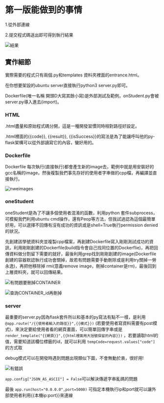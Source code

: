 # 第一版能做到的事情

1.從外部連線

2.提交程式碼送出即可得到執行結果

![結果](https://user-images.githubusercontent.com/29775017/137636943-69c55953-6eab-4488-a888-caeae0f59ab0.JPG)



## 實作細節

實際需要的程式只有兩個.py和templates 資料夾裡面的entrance.html。

在你想要架設的ubuntu server直接執行python3 server.py即可。

Dockerfile(唯一名稱 開頭D大寫其餘小寫)是外部測試及範例，onStudent.py會被server.py導入進去(import)。

### HTML

.html盡量和原始程式碼分開，這是一種開發習慣同時相對路徑好設定。

.html裡面的{{code}}, {{result}}, {{isSuccess}}的寫法是為了能讓呼叫他的py-flask架構可以從外部讀寫它的內容，蠻好用的。

### Dockerfile

Dockerfile 每次執行(直接執行)都會產生新的image去，範例中就是用安裝好的gcc名稱的image，然後複製我們事先存好的使用者字串做的cpp檔，再編譯並直接執行。

![nweimages](https://user-images.githubusercontent.com/29775017/137636995-b720d390-3277-4cda-8d7e-17626a3b2602.JPG)



### oneStudent

oneStudent是為了不讓多個使用者混淆的函數，利用python 套件subprocess，可模擬我們利用ubuntu cmd操作，還有Peop等方法，但我試過認為這個最簡單好用，可以選擇不回傳有沒有成功的資訊或是shell=True執行permission denied的狀況。

先創建該學號資料夾並複製cpp檔案，再創建Dockerfile寫入剛剛測試成功的資訊，利用剛剛創建的Dockerfile(build指令會自己找同位置的Dockerflie)，再把回傳資料做分割留下需要的就好，最後利用grep找到剛剛創建的image(Dockerfile 創建的容器默認執行成功會關掉，故若有問題需要手動刪除或是利用try關掉一勞永逸)，再把他移除掉 rmi(意義remove image，刪掉container是rm)，最後回到上層資料夾，就可以回傳結果。

![有問題要刪掉CONTAINER](https://user-images.githubusercontent.com/29775017/137636982-f0ad2b86-7cbc-4e74-8236-c5e415afdaee.JPG)


![查詢CONTAINER_id再刪掉](https://user-images.githubusercontent.com/29775017/137636984-643a64fb-e7ac-4c4a-b0dd-48400176387f.JPG)


### server

最重要的server.py因為flask套件所以和基本的py寫法有點不一樣，是利用
```@app.route("/{{使用者輸入的路徑}}",{{模式}})```
(若要使用者寫資料需要有post模式)，來決定要給使用者看的網頁畫面，可以簡單回傳字串或是
```render_template("{{網頁}}",{{html裡面用大括號保留的內容}})```
，若要讀取html的值，需要知道該欄位標籤的id，就可以利用
```tempCode=request.values["code"]```
的方式取

debug模式可以在開發時遇到問題出現類似下圖，不會無動於衷，很好用!

![有錯誤](https://user-images.githubusercontent.com/29775017/137636960-52833d00-0cb3-4da6-89ab-a639b184ef9d.JPG)



```app.config["JSON_AS_ASCII"] = False```可以解決傳遞字串亂碼的問題

最後
```app.run(host="0.0.0.0",port=5000)```
可指定本機執行ip和port就可以讓外部使用者利用{{本機ip:port}}來連線
